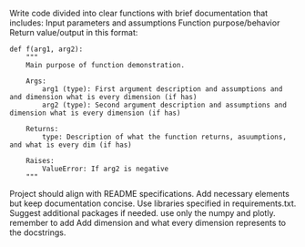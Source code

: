 Write code divided into clear functions with brief documentation that includes:
Input parameters and assumptions
Function purpose/behavior
Return value/output
in this format:
```
def f(arg1, arg2):
    """
    Main purpose of function demonstration.
    
    Args:
        arg1 (type): First argument description and assumptions and and dimension what is every dimension (if has)
        arg2 (type): Second argument description and assumptions and dimension what is every dimension (if has)
        
    Returns:
        type: Description of what the function returns, asuumptions, and what is every dim (if has)
        
    Raises:
        ValueError: If arg2 is negative
    """
```


Project should align with README specifications.
Add necessary elements but keep documentation concise.
Use libraries specified in requirements.txt. Suggest additional packages if needed.
use only the numpy and plotly.
remember to add Add dimension and what every dimension represents to the docstrings.
